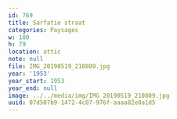 ```yaml
---
id: 769
title: Sarfatie straat
categories: Paysages
w: 100
h: 79
location: attic
note: null
file: IMG_20190519_210809.jpg
year: '1953'
year_start: 1953
year_end: null
image: ../../media/img/IMG_20190519_210809.jpg
uuid: 07d507b9-1472-4c07-976f-aaaa82e0a1d5
---
```


